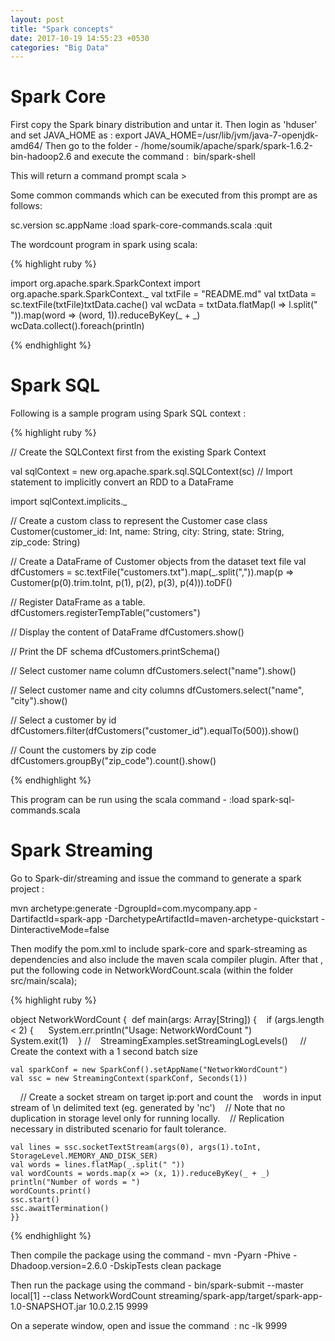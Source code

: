 ```yaml
---
layout: post
title: "Spark concepts"
date: 2017-10-19 14:55:23 +0530
categories: "Big Data"
--- 
```



# Spark Core

First copy the Spark binary distribution and untar it.
Then login as 'hduser' and set JAVA_HOME as : export JAVA_HOME=/usr/lib/jvm/java-7-openjdk-amd64/
Then go to the folder - /home/soumik/apache/spark/spark-1.6.2-bin-hadoop2.6 and execute the command : 
bin/spark-shell

This will return a command prompt
scala >

Some common commands which can be executed from this prompt are as follows:

sc.version
sc.appName
:load spark-core-commands.scala
:quit

The wordcount program in spark using scala:

{% highlight ruby %}

import org.apache.spark.SparkContext
import org.apache.spark.SparkContext._
val txtFile = "README.md"
val txtData = sc.textFile(txtFile)txtData.cache()
val wcData = txtData.flatMap(l => l.split(" ")).map(word => (word, 1)).reduceByKey(_ + _)
wcData.collect().foreach(println)

{% endhighlight %}


# Spark SQL

Following is a sample program using Spark SQL context :

{% highlight ruby %}

// Create the SQLContext first from the existing Spark Context

val sqlContext = new org.apache.spark.sql.SQLContext(sc)
// Import statement to implicitly convert an RDD to a DataFrame

import sqlContext.implicits._

// Create a custom class to represent the Customer
case class Customer(customer_id: Int, name: String, city: String, state: String, zip_code: String)

// Create a DataFrame of Customer objects from the dataset text file
val dfCustomers = sc.textFile("customers.txt").map(_.split(",")).map(p => Customer(p(0).trim.toInt, p(1), p(2), p(3), p(4))).toDF()

// Register DataFrame as a table.
dfCustomers.registerTempTable("customers")

// Display the content of DataFrame
dfCustomers.show()

// Print the DF schema
dfCustomers.printSchema()

// Select customer name column
dfCustomers.select("name").show()

// Select customer name and city columns
dfCustomers.select("name", "city").show()

// Select a customer by id
dfCustomers.filter(dfCustomers("customer_id").equalTo(500)).show()

// Count the customers by zip code
dfCustomers.groupBy("zip_code").count().show()


{% endhighlight %}


This program can be run using the scala command - 
:load spark-sql-commands.scala



# Spark Streaming

Go to Spark-dir/streaming and issue the command to generate a spark project :

mvn archetype:generate -DgroupId=com.mycompany.app -DartifactId=spark-app -DarchetypeArtifactId=maven-archetype-quickstart -DinteractiveMode=false

Then modify the pom.xml to include spark-core and spark-streaming as dependencies and also include the maven scala compiler plugin.
After that , put the following code in NetworkWordCount.scala (within the folder src/main/scala);

{% highlight ruby %}

object NetworkWordCount {  
    def main(args: Array[String]) {    
        if (args.length < 2) {      
            System.err.println("Usage: NetworkWordCount <hostname> <port>")      
            System.exit(1)    
        }
    //    StreamingExamples.setStreamingLogLevels()
    // Create the context with a 1 second batch size    
      
    val sparkConf = new SparkConf().setAppName("NetworkWordCount")    
    val ssc = new StreamingContext(sparkConf, Seconds(1))
    // Create a socket stream on target ip:port and count the    words in input stream of \n delimited text (eg. generated by 'nc')    
    // Note that no duplication in storage level only for running locally.    
    // Replication necessary in distributed scenario for fault tolerance.    
    
    val lines = ssc.socketTextStream(args(0), args(1).toInt, StorageLevel.MEMORY_AND_DISK_SER)    
    val words = lines.flatMap(_.split(" "))    
    val wordCounts = words.map(x => (x, 1)).reduceByKey(_ + _)    
    println("Number of words = ")    
    wordCounts.print()    
    ssc.start()    
    ssc.awaitTermination()  
    }}
    
    
{% endhighlight %}

Then compile the package using the command -
mvn -Pyarn -Phive -Dhadoop.version=2.6.0 -DskipTests clean package

Then run the package using the command -
bin/spark-submit --master local[1] --class NetworkWordCount streaming/spark-app/target/spark-app-1.0-SNAPSHOT.jar 10.0.2.15 9999

On a seperate window, open and issue the command  : nc -lk 9999
